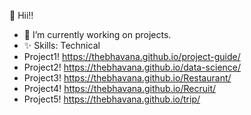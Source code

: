 
🍁 Hii!! 
- 🔭 I’m currently working on projects.
- ✨ Skills: Technical
- Project1! https://thebhavana.github.io/project-guide/
- Project2! https://thebhavana.github.io/data-science/
- Project3! https://thebhavana.github.io/Restaurant/
- Project4! https://thebhavana.github.io/Recruit/
- Project5! https://thebhavana.github.io/trip/

